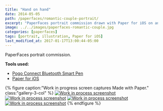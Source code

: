 ```yaml
---
title: "Hand on hand"
date: 2014-05-05
path: /paperfaces/romantic-couple-portrait/
excerpt: "PaperFaces portrait commission drawn with Paper for iOS on an iPad."
image: ../../images/paperfaces-romantic-couple.jpg
categories: [paperfaces]
tags: [portrait, illustration, Paper for iOS]
last_modified_at: 2017-01-17T13:00:44-05:00
---
```


PaperFaces portrait commission.

**Tools used:**

- [Pogo Connect Bluetooth Smart Pen](https://www.amazon.com/gp/product/B009K448L4/ref=as_li_ss_tl?ie=UTF8&camp=1789&creative=390957&creativeASIN=B009K448L4&linkCode=as2&tag=mademist-20)
- [Paper for iOS](https://paper.bywetransfer.com/)

{% figure caption:"Work in progress screen captures Made with Paper." class:"gallery-3-col" %}
[![Work in process screenshot](../../images/paperfaces-romantic-couple-process-1-600.jpg)](../../images/paperfaces-romantic-couple-process-1-lg.jpg) [![Work in process screenshot](../../images/paperfaces-romantic-couple-process-2-600.jpg)](../../images/paperfaces-romantic-couple-process-2-lg.jpg) [![Work in process screenshot](../../images/paperfaces-romantic-couple-process-3-600.jpg)](../../images/paperfaces-romantic-couple-process-3-lg.jpg) [![Work in process screenshot](../../images/paperfaces-romantic-couple-process-4-600.jpg)](../../images/paperfaces-romantic-couple-process-4-lg.jpg)
{% endfigure %}

